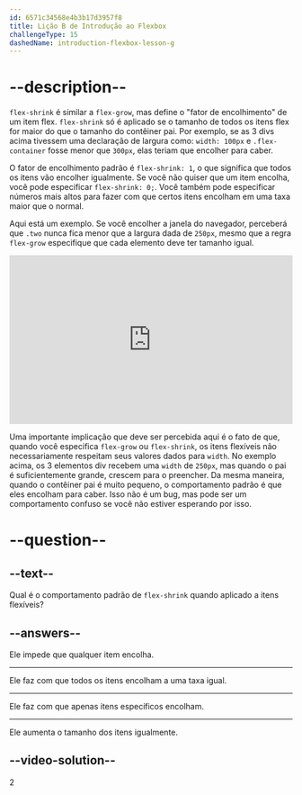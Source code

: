 ```yaml
---
id: 6571c34568e4b3b17d3957f8
title: Lição B de Introdução ao Flexbox
challengeType: 15
dashedName: introduction-flexbox-lesson-g
---
```


# --description--

`flex-shrink` é similar a `flex-grow`, mas define o "fator de encolhimento" de um item flex. `flex-shrink` só é aplicado se o tamanho de todos os itens flex for maior do que o tamanho do contêiner pai. Por exemplo, se as 3 divs acima tivessem uma declaração de largura como: `width: 100px` e `.flex-container` fosse menor que `300px`, elas teriam que encolher para caber.

O fator de encolhimento padrão é `flex-shrink: 1`, o que significa que todos os itens vão encolher igualmente. Se você não quiser que um item encolha, você pode especificar `flex-shrink: 0;`. Você também pode especificar números mais altos para fazer com que certos itens encolham em uma taxa maior que o normal.

Aqui está um exemplo. Se você encolher a janela do navegador, perceberá que `.two` nunca fica menor que a largura dada de `250px`, mesmo que a regra `flex-grow` especifique que cada elemento deve ter tamanho igual.

<iframe allowfullscreen="true" allowpaymentrequest="true" allowtransparency="true" class="cp_embed_iframe " frameborder="0" height="300" width="100%" name="cp_embed_2" scrolling="no" src="https://codepen.io/TheOdinProjectExamples/embed/JjJXZVz?height=300&amp;default-tab=html%2Cresult&amp;slug-hash=JjJXZVz&amp;editable=true&amp;user=TheOdinProjectExamples&amp;name=cp_embed_2" style="width: 100%; overflow:hidden; display:block;" title="CodePen incorporado" loading="lazy" id="cp_embed_JjJXZVz"></iframe>

Uma importante implicação que deve ser percebida aqui é o fato de que, quando você especifica `flex-grow` ou `flex-shrink`, os itens flexíveis não necessariamente respeitam seus valores dados para `width`. No exemplo acima, os 3 elementos div recebem uma `width` de `250px`, mas quando o pai é suficientemente grande, crescem para o preencher. Da mesma maneira, quando o contêiner pai é muito pequeno, o comportamento padrão é que eles encolham para caber. Isso não é um bug, mas pode ser um comportamento confuso se você não estiver esperando por isso.

# --question--

## --text--

Qual é o comportamento padrão de `flex-shrink` quando aplicado a itens flexíveis?

## --answers--

Ele impede que qualquer item encolha.

---

Ele faz com que todos os itens encolham a uma taxa igual.

---

Ele faz com que apenas itens específicos encolham.

---

Ele aumenta o tamanho dos itens igualmente.


## --video-solution--

2
